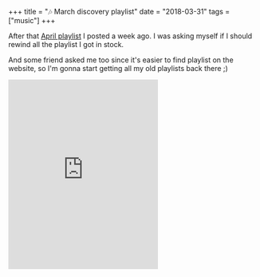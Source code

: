 +++
title = "🎶 March discovery playlist"
date = "2018-03-31"
tags = ["music"]
+++

After that [April playlist](/notes/04-2018-april-discovery-playlist) I posted a week ago.
I was asking myself if I should rewind all the playlist I got in stock.

And some friend asked me too since it's easier to find playlist on the website, so I'm gonna start getting all my old playlists back there ;)

<iframe src="https://open.spotify.com/embed/user/11130977231/playlist/4BcN9SJZsrEkGBsUDMmeqG" width="300" height="380" frameborder="0" allowtransparency="true" allow="encrypted-media"></iframe>